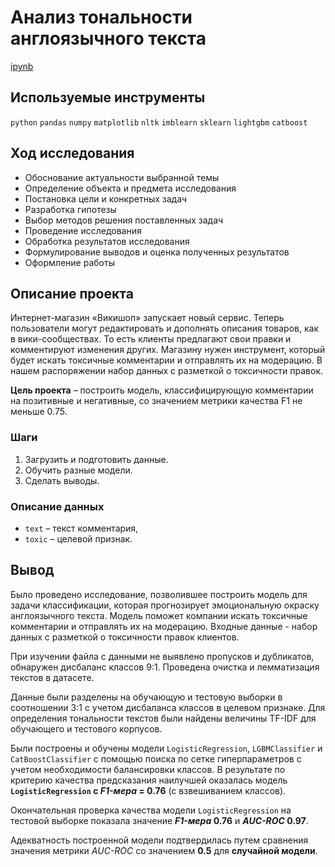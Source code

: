 # Анализ тональности англоязычного текста

[ipynb](https://github.com/apashina/data-science-yandex-praktikum/blob/main/Analysis_of_text_tonality/13_analysis_of_text_tonality.ipynb)

## Используемые инструменты

`python` `pandas` `numpy` `matplotlib` `nltk` `imblearn` `sklearn` `lightgbm` `catboost`

## Ход исследования

* Обоснование актуальности выбранной темы
* Определение объекта и предмета исследования
* Постановка цели и конкретных задач
* Разработка гипотезы
* Выбор методов решения поставленных задач
* Проведение исследования
* Обработка результатов исследования
* Формулирование выводов и оценка полученных результатов
* Оформление работы

## Описание проекта

Интернет-магазин «Викишоп» запускает новый сервис. Теперь пользователи могут редактировать и дополнять описания товаров, как в вики-сообществах. То есть клиенты предлагают свои правки и комментируют изменения других. Магазину нужен инструмент, который будет искать токсичные комментарии и отправлять их на модерацию. В нашем распоряжении набор данных с разметкой о токсичности правок.

**Цель проекта** – построить модель, классифицирующую комментарии на позитивные и негативные, со значением метрики качества F1 не меньше 0.75.

### Шаги 

1. Загрузить и подготовить данные.
2. Обучить разные модели.
3. Сделать выводы.

### Описание данных

* `text` – текст комментария, 
* `toxic` – целевой признак.

## Вывод

Было проведено исследование, позволившее построить модель для задачи классификации, которая прогнозирует эмоциональную окраску англоязычного текста. Модель поможет компании искать токсичные комментарии и отправлять их на модерацию. Входные данные - набор данных с разметкой о токсичности правок клиентов.

При изучении файла с данными не выявлено пропусков и дубликатов, обнаружен дисбаланс классов 9:1. Проведена очистка и лемматизация текстов в датасете.

Данные были разделены на обучающую и тестовую выборки в соотношении 3:1 с учетом дисбаланса классов в целевом признаке. Для определения тональности текстов были найдены величины TF-IDF для обучающего и тестового корпусов.

Были построены и обучены модели `LogisticRegression`, `LGBMClassifier` и `CatBoostClassifier` с помощью поиска по сетке гиперпараметров с учетом необходимости балансировки классов. В результате по критерию качества предсказания наилучшей оказалась модель **`LogisticRegression` с *F1-мера* = 0.76** (с взвешиванием классов).

Окончательная проверка качества модели `LogisticRegression` на тестовой выборке показала значение ***F1-мера* 0.76** и ***AUC-ROC* 0.97**.

Адекватность построенной модели подтвердилась путем сравнения значения метрики *AUC-ROC* со значением **0.5** для **случайной модели**.
